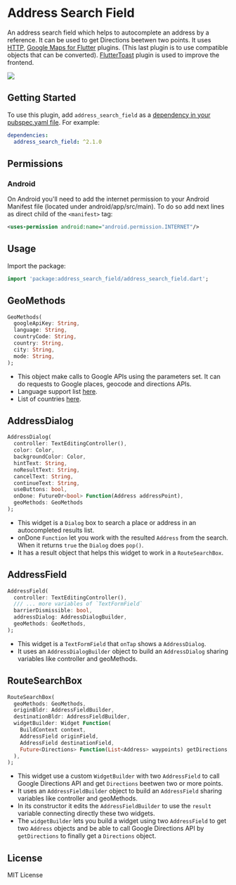 # Address Search Field

An address search field which helps to autocomplete an address by a reference. It can be used to get Directions beetwen two points.
It uses [HTTP](https://pub.dev/packages/http/versions/0.12.2), [Google Maps for Flutter](https://pub.dev/packages/google_maps_flutter/versions/1.0.5) plugins. (This last plugin is to use compatible objects that can be converted). [FlutterToast](https://pub.dev/packages/fluttertoast) plugin is used to improve the frontend.

![](https://raw.githubusercontent.com/JosLuna98/address_search_field/master/screenshot/untitled.gif)

## Getting Started

To use this plugin, add `address_search_field` as a [dependency in your pubspec.yaml file](https://flutter.io/platform-plugins/). For example:

```yaml
dependencies:
  address_search_field: ^2.1.0
```

## Permissions

### Android

On Android you'll need to add the internet permission to your Android Manifest file (located under android/app/src/main). To do so add next lines as direct child of the `<manifest>` tag:

``` xml
<uses-permission android:name="android.permission.INTERNET"/>
```

## Usage

Import the package:
```dart
import 'package:address_search_field/address_search_field.dart';
```

## GeoMethods

```dart
GeoMethods(
  googleApiKey: String,
  language: String,
  countryCode: String,
  country: String,
  city: String,
  mode: String,
);
```

* This object make calls to Google APIs using the parameters set. It can do requests to Google places, geocode and directions APIs.
* Language support list [here](https://developers.google.com/maps/faq#languagesupport).
* List of countries [here](https://en.wikipedia.org/wiki/List_of_ISO_3166_country_codes).

## AddressDialog

```dart
AddressDialog(
  controller: TextEditingController(),
  color: Color,
  backgroundColor: Color,
  hintText: String,
  noResultText: String,
  cancelText: String,
  continueText: String,
  useButtons: bool,
  onDone: FutureOr<bool> Function(Address addressPoint),
  geoMethods: GeoMethods
);
```

* This widget is a `Dialog` box to search a place or address in an autocompleted results list.
* onDone `Function` let you work with the resulted `Address` from the search. When it returns `true` the `Dialog` does `pop()`.
* It has a result object that helps this widget to work in a `RouteSearchBox`.

## AddressField

```dart
AddressField(
  controller: TextEditingController(),
  /// ... more variables of `TextFormField`
  barrierDismissible: bool,
  addressDialog: AddressDialogBuilder,
  geoMethods: GeoMethods,
);
```

* This widget is a `TextFormField` that `onTap` shows a `AddressDialog`.
* It uses an `AddressDialogBuilder` object to build an `AddressDialog` sharing variables like controller and geoMethods.

## RouteSearchBox

```dart
RouteSearchBox(
  geoMethods: GeoMethods,
  originBldr: AddressFieldBuilder,
  destinationBldr: AddressFieldBuilder,
  widgetBuilder: Widget Function(
    BuildContext context,
    AddressField originField,
    AddressField destinationField,
    Future<Directions> Function(List<Address> waypoints) getDirections,
  ),
);
```

* This widget use a custom `WidgetBuilder` with two `AddressField` to call Google Directions API and get `Directions` beetwen two or more points.
* It uses an `AddressFieldBuilder` object to build an `AddressField` sharing variables like controller and geoMethods.
* In its constructor it edits the `AddressFieldBuilder` to use the `result` variable connecting directly these two widgets.
* The `widgetBuilder` lets you build a widget using two `AddressField` to get two `Address` objects and be able to call Google Directions API by `getDirections` to finally get a `Directions` object.

##  License

MIT License
